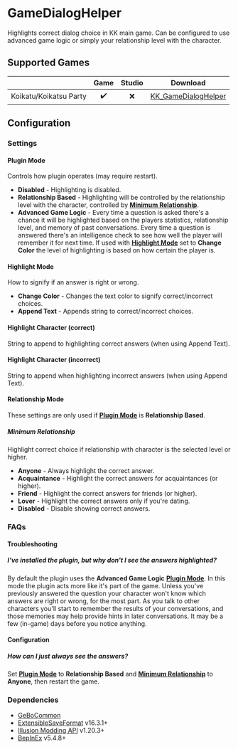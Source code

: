 # GameDialogHelper

Highlights correct dialog choice in KK main game. Can be configured to use advanced game logic or simply your relationship level with the character.

## Supported Games

|                         | Game  | Studio  | Download     |
| ----------------------: | :---: | :-----: | ------------ |
| Koikatu/Koikatsu Party  | ✔️     | ❌      | [KK_GameDialogHelper]  |

## Configuration

### Settings

#### Plugin Mode

Controls how plugin operates (may require restart). 

- **Disabled** - Highlighting is disabled.
- **Relationship Based** - Highlighting will be controlled by the relationship level with the character, controlled by **[Minimum Relationship](#minimum-relationship)**.
- **Advanced Game Logic** - Every time a question is asked there's a chance it will be highlighted based on the players statistics, relationship level, and memory of past conversations.  Every time a question is answered there's an intelligence check to see how well the player will remember it for next time.  If used with **[Highlight Mode](#highlight-mode)** set to **Change Color** the level of highlighting is based on how certain the player is.


#### Highlight Mode

How to signify if an answer is right or wrong.

- **Change Color** - Changes the text color to signify correct/incorrect choices.
- **Append Text** - Appends string to correct/incorrect choices.

#### Highlight Character (correct)

String to append to highlighting correct answers (when using Append Text).

#### Highlight Character (incorrect)

String to append when highlighting incorrect answers (when using Append Text).

#### Relationship Mode

These settings are only used if **[Plugin Mode](#plugin-mode)** is **Relationship Based**.

##### Minimum Relationship

Highlight correct choice if relationship with character is the selected level 
or higher.

- **Anyone** - Always highlight the correct answer.
- **Acquaintance** - Highlight the correct answers for acquaintances (or higher).
- **Friend** - Highlight the correct answers for friends (or higher).
- **Lover** - Highlight the correct answers only if you're dating.
- **Disabled** - Disable showing correct answers.

### FAQs

#### Troubleshooting

##### I've installed the plugin, but why don't I see the answers highlighted?

By default the plugin uses the **Advanced Game Logic** **[Plugin Mode](#plugin-mode)**.  In this mode the plugin acts more like it's part of the game. Unless you've previously answered the question your character won't know which answers are right or wrong, for the most part.  As you talk to other characters you'll start to remember the results of your conversations, and those memories may help provide hints in later conversations.  It may be a few (in-game) days before you notice anything.

#### Configuration

##### How can I just always see the answers?

Set **[Plugin Mode](#plugin-mode)** to **Relationship Based** and **[Minimum Relationship](#minimum-relationship)** to **Anyone**, then restart the game.


### Dependencies

- [GeBoCommon](https://github.com/GeBo1/GeBoPlugins)
- [ExtensibleSaveFormat](https://github.com/IllusionMods/BepisPlugins) v16.3.1+
- [Illusion Modding API](https://github.com/IllusionMods/IllusionModdingAPI) v1.20.3+
- [BepInEx](https://github.com/BepInEx/BepInEx) v5.4.8+

[//]: # (## Latest Links)

[KK_GameDialogHelper]: https://github.com/GeBo1/GeBoPlugins/releases/download/r29/KK_GameDialogHelper.v1.0.1.2.zip "v1.0.1.2"
